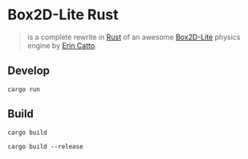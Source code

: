 # Box2D-Lite Rust #
> is a complete rewrite in [Rust](https://www.rust-lang.org/) of an awesome [Box2D-Lite](https://github.com/erincatto/box2d-lite) physics engine by [Erin Catto](https://github.com/erincatto).

## Develop ##

`cargo run`

## Build ##

`cargo build`

`cargo build --release`
